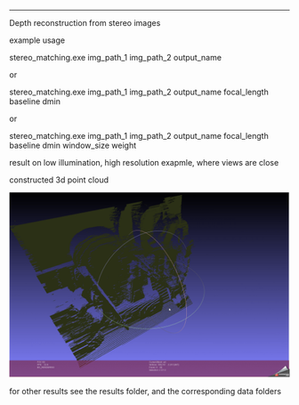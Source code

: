 ---
Depth reconstruction from stereo images

example usage

stereo_matching.exe img_path_1 img_path_2 output_name

or

stereo_matching.exe img_path_1 img_path_2 output_name focal_length baseline dmin

or

stereo_matching.exe img_path_1 img_path_2 output_name focal_length baseline dmin window_size weight

result on low illumination, high resolution exapmle, where views are close

constructed 3d point cloud

![Alt Text](https://github.com/torta211/stereo_matching/blob/master/results/3dgif.gif)

for other results see the results folder, and the corresponding data folders
